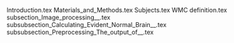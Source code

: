 Introduction.tex
Materials_and_Methods.tex
Subjects.tex
WMC definition.tex
subsection_Image_processing__.tex
subsubsection_Calculating_Evident_Normal_Brain__.tex
subsubsection_Preprocessing_The_output_of__.tex
    